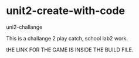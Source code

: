 # unit2-create-with-code
 uni2-challange
 
 This is a challange 2 play catch, school lab2 work. 
 
 tHE LINK FOR THE GAME IS INSIDE THE BUILD FILE. 
